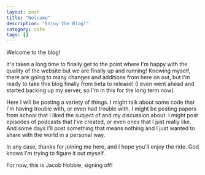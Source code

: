 ```yaml
---
layout: post
title: "Welcome"
description: "Enjoy the Blog!"
category: site
tags: []
---
```


Welcome to the blog!

It's taken a long time to finally get to the point where I'm happy with the quality of the website but we are finally up and running! Knowing myself, there are going to many changes and additions from here on out, but I'm ready to take this blog finally from beta to release! (I even went ahead and started backing up my server, so I'm in this for the long term now).

Here I will be posting a variety of things. I might talk about some code that I'm having trouble with, or even had trouble with. I might be posting papers from school that I liked the subject of and my discussion about. I might post episodes of podcasts that I've created, or even ones that I just really like. And some days I'll post something that means nothing and I just wanted to share with the world in a personal way.

In any case, thanks for joining me here, and I hope you'll enjoy the ride. God knows I'm trying to figure it out myself.

For now, this is Jacob Hobbie, signing off!